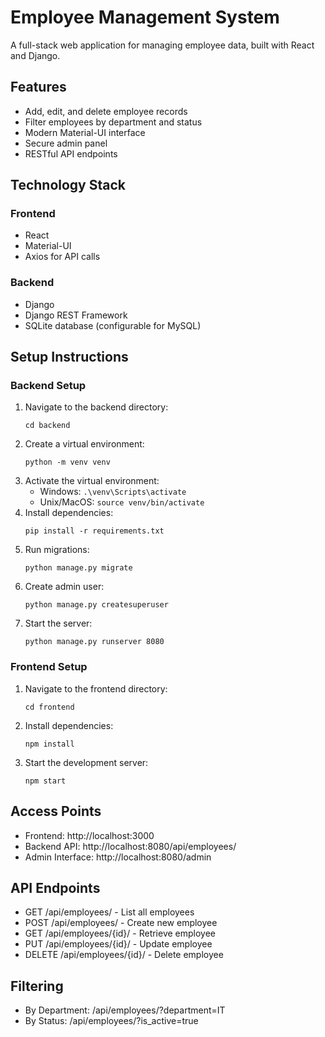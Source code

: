 # Employee Management System

A full-stack web application for managing employee data, built with React and Django.

## Features

- Add, edit, and delete employee records
- Filter employees by department and status
- Modern Material-UI interface
- Secure admin panel
- RESTful API endpoints

## Technology Stack

### Frontend
- React
- Material-UI
- Axios for API calls

### Backend
- Django
- Django REST Framework
- SQLite database (configurable for MySQL)

## Setup Instructions

### Backend Setup
1. Navigate to the backend directory:
   ```
   cd backend
   ```
2. Create a virtual environment:
   ```
   python -m venv venv
   ```
3. Activate the virtual environment:
   - Windows: `.\venv\Scripts\activate`
   - Unix/MacOS: `source venv/bin/activate`
4. Install dependencies:
   ```
   pip install -r requirements.txt
   ```
5. Run migrations:
   ```
   python manage.py migrate
   ```
6. Create admin user:
   ```
   python manage.py createsuperuser
   ```
7. Start the server:
   ```
   python manage.py runserver 8080
   ```

### Frontend Setup
1. Navigate to the frontend directory:
   ```
   cd frontend
   ```
2. Install dependencies:
   ```
   npm install
   ```
3. Start the development server:
   ```
   npm start
   ```

## Access Points
- Frontend: http://localhost:3000
- Backend API: http://localhost:8080/api/employees/
- Admin Interface: http://localhost:8080/admin

## API Endpoints
- GET /api/employees/ - List all employees
- POST /api/employees/ - Create new employee
- GET /api/employees/{id}/ - Retrieve employee
- PUT /api/employees/{id}/ - Update employee
- DELETE /api/employees/{id}/ - Delete employee

## Filtering
- By Department: /api/employees/?department=IT
- By Status: /api/employees/?is_active=true
